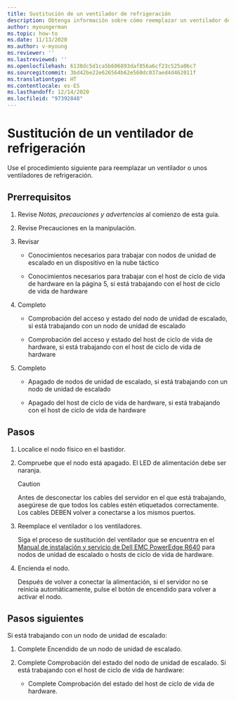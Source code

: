 ```yaml
---
title: Sustitución de un ventilador de refrigeración
description: Obtenga información sobre cómo reemplazar un ventilador de refrigeración.
author: myoungerman
ms.topic: how-to
ms.date: 11/13/2020
ms.author: v-myoung
ms.reviewer: ''
ms.lastreviewed: ''
ms.openlocfilehash: 6138dc5d1ca5b606893daf856a6cf23c525a06c7
ms.sourcegitcommit: 3bd42be22e626564b62e560dc037aed4d462011f
ms.translationtype: HT
ms.contentlocale: es-ES
ms.lasthandoff: 12/14/2020
ms.locfileid: "97392848"
---
```

# <a name="replacing-a-cooling-fan"></a>Sustitución de un ventilador de refrigeración

Use el procedimiento siguiente para reemplazar un ventilador o unos ventiladores de refrigeración.

## <a name="prerequisites"></a>Prerrequisitos

1.  Revise *Notas, precauciones y advertencias* al comienzo de esta guía.

2.  Revise Precauciones en la manipulación.

3.  Revisar

    -   Conocimientos necesarios para trabajar con nodos de unidad de escalado en un dispositivo en la nube táctico

    -   Conocimientos necesarios para trabajar con el host de ciclo de vida de hardware en la página 5, si está trabajando con el host de ciclo de vida de hardware

4.  Completo

    -   Comprobación del acceso y estado del nodo de unidad de escalado, si está trabajando con un nodo de unidad de escalado

    -   Comprobación del acceso y estado del host de ciclo de vida de hardware, si está trabajando con el host de ciclo de vida de hardware

5.  Completo

    -   Apagado de nodos de unidad de escalado, si está trabajando con un nodo de unidad de escalado

    -   Apagado del host de ciclo de vida de hardware, si está trabajando con el host de ciclo de vida de hardware

## <a name="steps"></a>Pasos

1.  Localice el nodo físico en el bastidor.

2.  Compruebe que el nodo está apagado. El LED de alimentación debe ser naranja.

    > [!CAUTION]
    > Antes de desconectar los cables del servidor en el que está trabajando, asegúrese de que todos los cables estén etiquetados correctamente. Los cables DEBEN volver a conectarse a los mismos puertos.
    
3.  Reemplace el ventilador o los ventiladores.

    Siga el proceso de sustitución del ventilador que se encuentra en el [Manual de instalación y servicio de Dell EMC PowerEdge R640](https://www.dell.com/support/manuals/us/en/04/poweredge-r640/per640_ism_pub/dell-emc-poweredge-r640-overview?guid=guid-f39be9ba-158c-45e3-b8b1-f07bb750d6d4) para nodos de unidad de escalado o hosts de ciclo de vida de hardware.
    
4.  Encienda el nodo.

    Después de volver a conectar la alimentación, si el servidor no se reinicia automáticamente, pulse el botón de encendido para volver a activar el nodo.
    
## <a name="next-steps"></a>Pasos siguientes

Si está trabajando con un nodo de unidad de escalado:

1.  Complete Encendido de un nodo de unidad de escalado.

2.  Complete Comprobación del estado del nodo de unidad de escalado. Si está trabajando con el host de ciclo de vida de hardware:

    -   Complete Comprobación del estado del host de ciclo de vida de hardware.
    
